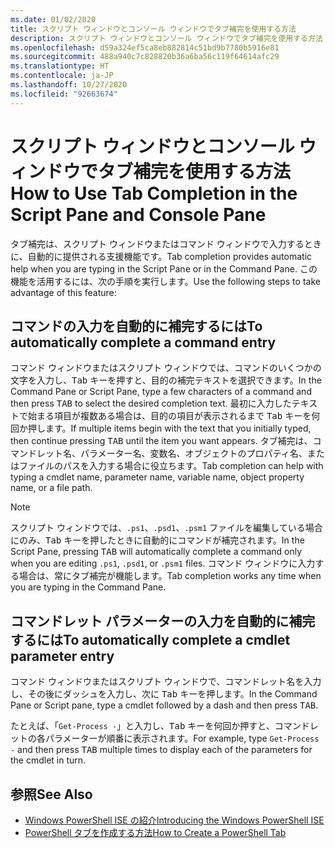```yaml
---
ms.date: 01/02/2020
title: スクリプト ウィンドウとコンソール ウィンドウでタブ補完を使用する方法
description: スクリプト ウィンドウとコンソール ウィンドウでタブ補完を使用する方法
ms.openlocfilehash: d59a324ef5ca8eb882814c51bd9b7780b5916e81
ms.sourcegitcommit: 488a940c7c828820b36a6ba56c119f64614afc29
ms.translationtype: HT
ms.contentlocale: ja-JP
ms.lasthandoff: 10/27/2020
ms.locfileid: "92663674"
---
```

# <a name="how-to-use-tab-completion-in-the-script-pane-and-console-pane"></a><span data-ttu-id="2a343-103">スクリプト ウィンドウとコンソール ウィンドウでタブ補完を使用する方法</span><span class="sxs-lookup"><span data-stu-id="2a343-103">How to Use Tab Completion in the Script Pane and Console Pane</span></span>

<span data-ttu-id="2a343-104">タブ補完は、スクリプト ウィンドウまたはコマンド ウィンドウで入力するときに、自動的に提供される支援機能です。</span><span class="sxs-lookup"><span data-stu-id="2a343-104">Tab completion provides automatic help when you are typing in the Script Pane or in the Command Pane.</span></span> <span data-ttu-id="2a343-105">この機能を活用するには、次の手順を実行します。</span><span class="sxs-lookup"><span data-stu-id="2a343-105">Use the following steps to take advantage of this feature:</span></span>

## <a name="to-automatically-complete-a-command-entry"></a><span data-ttu-id="2a343-106">コマンドの入力を自動的に補完するには</span><span class="sxs-lookup"><span data-stu-id="2a343-106">To automatically complete a command entry</span></span>

<span data-ttu-id="2a343-107">コマンド ウィンドウまたはスクリプト ウィンドウでは、コマンドのいくつかの文字を入力し、<kbd>Tab</kbd> キーを押すと、目的の補完テキストを選択できます。</span><span class="sxs-lookup"><span data-stu-id="2a343-107">In the Command Pane or Script Pane, type a few characters of a command and then press <kbd>TAB</kbd> to select the desired completion text.</span></span> <span data-ttu-id="2a343-108">最初に入力したテキストで始まる項目が複数ある場合は、目的の項目が表示されるまで <kbd>Tab</kbd> キーを何回か押します。</span><span class="sxs-lookup"><span data-stu-id="2a343-108">If multiple items begin with the text that you initially typed, then continue pressing <kbd>TAB</kbd> until the item you want appears.</span></span> <span data-ttu-id="2a343-109">タブ補完は、コマンドレット名、パラメーター名、変数名、オブジェクトのプロパティ名、またはファイルのパスを入力する場合に役立ちます。</span><span class="sxs-lookup"><span data-stu-id="2a343-109">Tab completion can help with typing a cmdlet name, parameter name, variable name, object property name, or a file path.</span></span>

> [!NOTE]
> <span data-ttu-id="2a343-110">スクリプト ウィンドウでは、`.ps1`、`.psd1`、`.psm1` ファイルを編集している場合にのみ、<kbd>Tab</kbd> キーを押したときに自動的にコマンドが補完されます。</span><span class="sxs-lookup"><span data-stu-id="2a343-110">In the Script Pane, pressing <kbd>TAB</kbd> will automatically complete a command only when you are editing `.ps1`, `.psd1`, or `.psm1` files.</span></span> <span data-ttu-id="2a343-111">コマンド ウィンドウに入力する場合は、常にタブ補完が機能します。</span><span class="sxs-lookup"><span data-stu-id="2a343-111">Tab completion works any time when you are typing in the Command Pane.</span></span>

## <a name="to-automatically-complete-a-cmdlet-parameter-entry"></a><span data-ttu-id="2a343-112">コマンドレット パラメーターの入力を自動的に補完するには</span><span class="sxs-lookup"><span data-stu-id="2a343-112">To automatically complete a cmdlet parameter entry</span></span>

<span data-ttu-id="2a343-113">コマンド ウィンドウまたはスクリプト ウィンドウで、コマンドレット名を入力し、その後にダッシュを入力し、次に <kbd>Tab</kbd> キーを押します。</span><span class="sxs-lookup"><span data-stu-id="2a343-113">In the Command Pane or Script pane, type a cmdlet followed by a dash and then press <kbd>TAB</kbd>.</span></span>

<span data-ttu-id="2a343-114">たとえば、「`Get-Process -`」と入力し、<kbd>Tab</kbd> キーを何回か押すと、コマンドレットの各パラメーターが順番に表示されます。</span><span class="sxs-lookup"><span data-stu-id="2a343-114">For example, type `Get-Process -` and then press <kbd>TAB</kbd> multiple times to display each of the parameters for the cmdlet in turn.</span></span>

## <a name="see-also"></a><span data-ttu-id="2a343-115">参照</span><span class="sxs-lookup"><span data-stu-id="2a343-115">See Also</span></span>

- [<span data-ttu-id="2a343-116">Windows PowerShell ISE の紹介</span><span class="sxs-lookup"><span data-stu-id="2a343-116">Introducing the Windows PowerShell ISE</span></span>](Introducing-the-Windows-PowerShell-ISE.md)
- [<span data-ttu-id="2a343-117">PowerShell タブを作成する方法</span><span class="sxs-lookup"><span data-stu-id="2a343-117">How to Create a PowerShell Tab</span></span>](How-to-Create-a-PowerShell-Tab-in-Windows-PowerShell-ISE.md)

